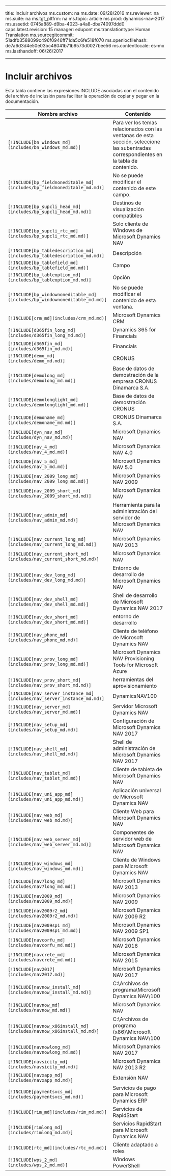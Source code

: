 
---
title: Incluir archivos
ms.custom: na
ms.date: 09/28/2016
ms.reviewer: na
ms.suite: na
ms.tgt_pltfrm: na
ms.topic: article
ms.prod: dynamics-nav-2017
ms.assetid: 0745a889-d9ba-4023-a4a8-dba74097ddd0
caps.latest.revision: 15
manager: edupont
ms.translationtype: Human Translation
ms.sourcegitcommit: 51adfb3588099c496f0946ff71da5c6fe518f070
ms.openlocfilehash: de7a6d3d4e50e03bc48041b71b9573d0027bee56
ms.contentlocale: es-mx
ms.lasthandoff: 06/26/2017

---

# <a name="include-files"></a>Incluir archivos

Esta tabla contiene las expresiones INCLUDE asociadas con el contenido del archivo de inclusión para facilitar la operación de copiar y pegar en la documentación.

|Nombre archivo   |Contenido  |
|------------|---------|
|`[!INCLUDE[bn_windows_md](includes/bn_windows_md.md)]`|Para ver los temas relacionados con las ventanas de esta sección, seleccione las subentradas correspondientes en la tabla de contenido.|
|`[!INCLUDE[bp_fieldnoneditable_md](includes/bp_fieldnoneditable_md.md)]`|No se puede modificar el contenido de este campo.|
|`[!INCLUDE[bp_supcli_head_md](includes/bp_supcli_head_md.md)]`|Destinos de visualización compatibles|
|`[!INCLUDE[bp_supcli_rtc_md](includes/bp_supcli_rtc_md.md)]`|Solo cliente de Windows de Microsoft Dynamics NAV|
|`[!INCLUDE[bp_tabledescription_md](includes/bp_tabledescription_md.md)]`|Descripción| 
|`[!INCLUDE[bp_tablefield_md](includes/bp_tablefield_md.md)]`|Campo|
|`[!INCLUDE[bp_tableoption_md](includes/bp_tableoption_md.md)]`|Opción|
|`[!INCLUDE[bp_windownoneditable_md](includes/bp_windownoneditable_md.md)]`|No se puede modificar el contenido de esta ventana.|
|`[!INCLUDE[crm_md](includes/crm_md.md)]`|Microsoft Dynamics CRM|
|`[!INCLUDE[d365fin_long_md](includes/d365fin_long_md.md)]`|Dynamics 365 for Financials|
|`[!INCLUDE[d365fin_md](includes/d365fin_md.md)]`|Financials|
|`[!INCLUDE[demo_md](includes/demo_md.md)]`|CRONUS|
|`[!INCLUDE[demolong_md](includes/demolong_md.md)]`|Base de datos de demostración de la empresa CRONUS Dinamarca S.A.|
|`[!INCLUDE[demolonglight_md](includes/demolonglight_md.md)]`|Base de datos de demostración CRONUS|
|`[!INCLUDE[demoname_md](includes/demoname_md.md)]`|CRONUS Dinamarca S.A.|
|`[!INCLUDE[dyn_nav_md](includes/dyn_nav_md.md)]`|Microsoft Dynamics NAV|
|`[!INCLUDE[nav_4_md](includes/nav_4_md.md)]`|Microsoft Dynamics NAV 4.0|
|`[!INCLUDE[nav_5_md](includes/nav_5_md.md)]`|Microsoft Dynamics NAV 5.0|
|`[!INCLUDE[nav_2009_long_md](includes/nav_2009_long_md.md)]`|Microsoft Dynamics NAV 2009|
|`[!INCLUDE[nav_2009_short_md](includes/nav_2009_short_md.md)]`|Microsoft Dynamics NAV|
|`[!INCLUDE[nav_admin_md](includes/nav_admin_md.md)]`|Herramienta para la administración del servidor de Microsoft Dynamics NAV|
|`[!INCLUDE[nav_current_long_md](includes/nav_current_long_md.md)]`|Microsoft Dynamics NAV 2013|
|`[!INCLUDE[nav_current_short_md](includes/nav_current_short_md.md)]`|Microsoft Dynamics NAV|
|`[!INCLUDE[nav_dev_long_md](includes/nav_dev_long_md.md)]`|Entorno de desarrollo de Microsoft Dynamics NAV|
|`[!INCLUDE[nav_dev_shell_md](includes/nav_dev_shell_md.md)]`|Shell de desarrollo de Microsoft Dynamics NAV 2017|
|`[!INCLUDE[nav_dev_short_md](includes/nav_dev_short_md.md)]`|entorno de desarrollo|
|`[!INCLUDE[nav_phone_md](includes/nav_phone_md.md)]`|Cliente de teléfono de Microsoft Dynamics NAV|
|`[!INCLUDE[nav_prov_long_md](includes/nav_prov_long_md.md)]`|Microsoft Dynamics NAV Provisioning Tools for Microsoft Azure|
|`[!INCLUDE[nav_prov_short_md](includes/nav_prov_short_md.md)]`|herramientas del aprovisionamiento|
|`[!INCLUDE[nav_server_instance_md](includes/nav_server_instance_md.md)]`|DynamicsNAV100|
|`[!INCLUDE[nav_server_md](includes/nav_server_md.md)]`|Servidor Microsoft Dynamics NAV|
|`[!INCLUDE[nav_setup_md](includes/nav_setup_md.md)]`|Configuración de Microsoft Dynamics NAV 2017|
|`[!INCLUDE[nav_shell_md](includes/nav_shell_md.md)]`|Shell de administración de Microsoft Dynamics NAV 2017|
|`[!INCLUDE[nav_tablet_md](includes/nav_tablet_md.md)]`|Cliente de tableta de Microsoft Dynamics NAV|
|`[!INCLUDE[nav_uni_app_md](includes/nav_uni_app_md.md)]`|Aplicación universal de Microsoft Dynamics NAV|
|`[!INCLUDE[nav_web_md](includes/nav_web_md.md)]`|Cliente Web para Microsoft Dynamics NAV|
|`[!INCLUDE[nav_web_server_md](includes/nav_web_server_md.md)]`|Componentes de servidor web de Microsoft Dynamics NAV|
|`[!INCLUDE[nav_windows_md](includes/nav_windows_md.md)]`|Cliente de Windows para Microsoft Dynamics NAV|
|`[!INCLUDE[nav7long_md](includes/nav7long_md.md)]`|Microsoft Dynamics NAV 2013|
|`[!INCLUDE[nav2009_md](includes/nav2009_md.md)]`|Microsoft Dynamics NAV 2009|
|`[!INCLUDE[nav2009r2_md](includes/nav2009r2_md.md)]`|Microsoft Dynamics NAV 2009 R2|
|`[!INCLUDE[nav2009sp1_md](includes/nav2009sp1_md.md)]`|Microsoft Dynamics NAV 2009 SP1|
|`[!INCLUDE[navcorfu_md](includes/navcorfu_md.md)]`|Microsoft Dynamics NAV 2016|
|`[!INCLUDE[navcrete_md](includes/navcrete_md.md)]`|Microsoft Dynamics NAV 2015|
|`[!INCLUDE[nav2017](includes/nav2017.md)]`|Microsoft Dynamics NAV 2017|
|`[!INCLUDE[navnow_install_md](includes/navnow_install_md.md)]`|C:\\Archivos de programa\\Microsoft Dynamics NAV\\100|
|`[!INCLUDE[navnow_md](includes/navnow_md.md)]`|Microsoft Dynamics NAV|
|`[!INCLUDE[navnow_x86install_md](includes/navnow_x86install_md.md)]`|C:\\Archivos de programa \(x86\)\\Microsoft Dynamics NAV\\100|
|`[!INCLUDE[navnowlong_md](includes/navnowlong_md.md)]`|Microsoft Dynamics NAV 2017|
|`[!INCLUDE[navsicily_md](includes/navsicily_md.md)]`|Microsoft Dynamics NAV 2013 R2|
|`[!INCLUDE[navxapp_md](includes/navxapp_md.md)]`|Extensión NAV|
|`[!INCLUDE[paymentsvcs_md](includes/paymentsvcs_md.md)]`|Servicios de pago para Microsoft Dynamics ERP|
|`[!INCLUDE[rim_md](includes/rim_md.md)]`|Servicios de RapidStart|
|`[!INCLUDE[rimlong_md](includes/rimlong_md.md)]`|Servicios RapidStart para Microsoft Dynamics NAV|
|`[!INCLUDE[rtc_md](includes/rtc_md.md)]`|Cliente adaptado a roles|
|`[!INCLUDE[wps_2_md](includes/wps_2_md.md)]`|Windows PowerShell|

